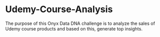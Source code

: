 # Udemy-Course-Analysis
The purpose of this Onyx Data DNA challenge is to analyze the sales of Udemy course products and based on this, generate top insights.
